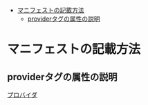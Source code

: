<!-- TOC START min:1 max:3 link:true asterisk:false update:true -->
- [マニフェストの記載方法](#マニフェストの記載方法)
  - [providerタグの属性の説明](#providerタグの属性の説明)
<!-- TOC END -->


# マニフェストの記載方法

## providerタグの属性の説明

[プロバイダ](https://developer.android.com/guide/topics/manifest/provider-element?hl=ja)
